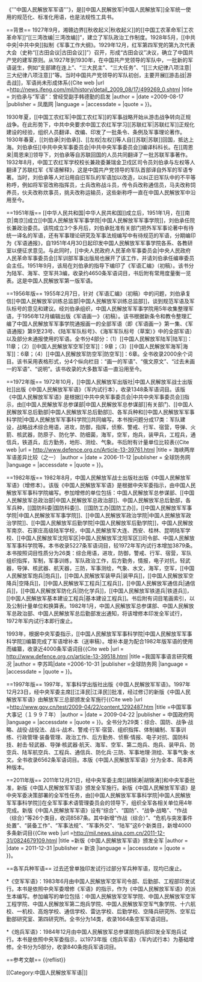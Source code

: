 《'''中国人民解放军军语'''》，是[[中国人民解放军|中国人民解放军]]全军统一使用的规范化、标准化用语，也是法规性工具书。

==背景==
1927年9月，湘赣边界[[秋收起义|秋收起义]]的[[中国工农革命军|工农革命军]]“[[三湾改编|三湾改编]]”，建立了军队政治工作制度。1928年5月，[[中共中央|中共中央]]拟制《军事工作大纲》。1929年12月，红军第四军党的第九次代表大会（史称“[[古田会议|古田会议]]”）召开，形成“古田会议”决议，确立了中国共产党的建军原则。从1927年到1930年，在中国共产党领导的军队中，一批新的军语诞生，例如“支部建在连上”、“三大民主”、“三大任务”、“[[三大纪律八项注意|三大纪律八项注意]]”等。当时中国共产党领导的军队初创，主要开展[[游击战|游击战]]，军语尚未形成体系<ref name=liubch>{{Cite web |url =http://news.ifeng.com/mil/history/detail_2009_08/17/499269_0.shtml  |title = 刘伯承与“军语”：曾经受副手韩德勤的启发 |author =  |date =2009-08-17  |publisher = 凤凰网 |language =  |accessdate =  |quote =  }}</ref>。

1930年夏，[[中国工农红军|中国工农红军]]的军事战略开始从游击战争转向正规战争。在此形势下，中共中央要求中国工农红军学习[[苏联红军|苏联红军]]正规化建设的经验，组织人员翻译、改编、印发了一批条令、条例及军事理论著作。1930年春夏，[[刘伯承|刘伯承]]、[[左权|左权]]等人自[[苏联|苏联]]回国，抵达上海。刘伯承任[[中共中央军事委员会|中共中央军事委员会]]编译科科长。在[[周恩来|周恩来]]领导下，刘伯承等自苏联回国的人员共同翻译了一批苏联军事著作。1932年8月，中国工农红军学校校长兼政委兼瑞金卫戍区司令员刘伯承与左权等人翻译了苏联红军《军语解释》，这是中国共产党领导的军队首部译自外军的军语专著。当时，刘伯承等人对沿用自旧军队的军语加以改造，以纠正旧军队中的不平等称呼，例如将军官改称指挥员，士兵改称战斗员，传令兵改称通信员，马夫改称饲养员，伙夫改称炊事员，挑夫改称运输员，这些新称呼一直在中国人民解放军中沿用至今<ref name=liubch/>。

==1951年版==
[[中华人民共和国|中华人民共和国]]成立后，1951年1月，在[[南京|南京]]成立[[中国人民解放军军事学院|中国人民解放军军事学院]]，刘伯承任院长兼政治委员。该院成立3个多月后，刘伯承批准有关部门把外军军事论著中有待统一译名的军语，还有军事理论研究及军事法规编写中有待规范的军语，分期编印为《军语通报》，自1951年4月30日起印发中国人民解放军军事学院各系、各教研室以便征求意见。与此同时，[[中央人民政府人民革命军事委员会|中央人民政府人民革命军事委员会]]军训部军事出版局也展开了该工作，并请刘伯承任编审委员会主任。1951年9月，该局在刘伯承的指导下编印了《军语汇编》（初稿）。该书分为陆军、海军、空军共3编，收录约4650条军语词目，书后附有常用度量衡一览表。这是中国人民解放军第一版军语<ref name=liubch/>。

==1956年版==
1955年2月7日，针对《军语汇编》（初稿）中的问题，刘伯承复信[[中国人民解放军训练总监部|中国人民解放军训练总监部]]，谈到规范军语及军队标号的意见和建议。经刘伯承组织，中国人民解放军军事学院用5年收集整理军语，于1956年12月编辑出版《军语画一》（初稿）。该书根据新条令和教令整理汇编了中国人民解放军军事学院通报画一的全部军语（即《军语画一》第一集、《军语通报》第9至23号、《陆军军队标号》、《海军军队标号（草案）》中的全部军语）以及部分未通报使用的军语。全书分4部分：（1）[[中国人民解放军陆军|陆军]]：11章；（2）[[中国人民解放军空军|空军]]：9章；（3）[[中国人民解放军海军|海军]]：6章；（4）[[中国人民解放军防空军|防空军]]：6章。全书收录2000余个词目。该书采用表格形式，分4个纵向栏目：“画一的军语”、“俄文原文”、“过去未画一的军语”、“说明”。该书收录的大多数军语一直沿用至今<ref name=liubch/>。

==1972年版==
1972年10月，[[中国人民解放军出版社|中国人民解放军战士出版社]]出版《中国人民解放军军语》（军内试行本），收录1348条军语词目<ref name=lisuming/>。该版《中国人民解放军军语》是根据[[中共中央军事委员会|中共中央军事委员会]]指示，由[[中国人民解放军总参谋部|中国人民解放军总参谋部]]有关部门、[[中国人民解放军总后勤部|中国人民解放军总后勤部]]、各军兵种和[[中国人民解放军军事科学院|中国人民解放军军事科学院]]共同编写。本书按问题分成17类：军队建设，战略战术综合用语，进攻，防御，指挥，侦察、警戒、行军、宿营，导弹、火箭、核武器，防原子、防化学、防细菌，海军，空军，炮兵，装甲兵，工程兵，通信兵，铁道兵，后方勤务，地形、测绘、气象。书后附有计量单位比较表<ref name=bijiaoy>{{Cite web |url = http://www.defence.org.cn/Article-13-39761.html |title = 海峡两岸军语差异比较（之一） |author =  |date = 2006-11-12  |publisher = 全球防务网  |language =  |accessdate =  |quote =  }}</ref>。

==1982年版==
1982年8月，中国人民解放军战士出版社出版《中国人民解放军军语》（增修本）。该版《中国人民解放军军语》是根据中央军委指示，由中国人民解放军军事科学院编写。参加增修的单位包括：中国人民解放军总参谋部、[[中国人民解放军总政治部|中国人民解放军总政治部]]、中国人民解放军总后勤部，各军兵种，[[国防科委|国防科委]]、[[国防工办|国防工办]]，[[中国人民解放军军事学院|中国人民解放军军事学院]]、[[中国人民解放军政治学院|中国人民解放军政治学院]]、[[中国人民解放军后勤学院|中国人民解放军后勤学院]]，中国人民解放军南京、石家庄高级陆军学校，中国人民解放军大连、西安、桂林、昆明陆军学校、[[中国人民解放军沈阳军区|中国人民解放军沈阳军区]]司令部、中国人民解放军军事科学院等。本书收录5227条军语词目，较1972年军内试行本增加3879条。本书按照词目性质分为26类：综合用语，进攻，防御，警戒、行军、宿营，军队组织指挥，军制，军事训练，军队政治工作，后方勤务，情报，电子对抗，轻武器，导弹、核武器、航天器，三防，军事测绘，气象、水文，海军，空军，[[中国人民解放军炮兵|炮兵]]，[[中国人民解放军装甲兵|装甲兵]]，[[中国人民解放军空降兵|空降兵]]，[[中国人民解放军工程兵|工程兵]]，[[中国人民解放军通信兵|通信兵]]，[[中国人民解放军防化兵|防化学兵]]，[[中国人民解放军铁道兵|铁道兵]]，[[中国人民解放军基本建设工程兵|基本建设工程兵]]。书后附有词目笔画索引，以及公制计量单位和换算表。1982年1月，中国人民解放军总参谋部、中国人民解放军总政治部、中国人民解放军总后勤部发出通知，将该增修本印发全军试行，1972年军内试行本即行废止<ref name=lisuming/><ref name=bijiaoy/>。

1993年，根据中央军委指示，[[中国人民解放军军事科学院|中国人民解放军军事科学院]]编纂完成了军语增补本（送审稿）。增补本是为配合1982年版军语的使用而编纂，收录近4000条军语词目<ref name=lisuming>{{Cite web |url = http://www.defence.org.cn/article-13-39518.html |title =我国军事语言研究概况  |author =  李苏鸣|date =2006-10-31  |publisher =全球防务网  |language =  |accessdate =  |quote =  }}</ref>。

==1997年版==
1997年，军事科学出版社出版《中国人民解放军军语》。1997年12月23日，经中央军委主席[[江泽民|江泽民]]批准，经过修订的新版《中国人民解放军军语》由解放军三总部颁发全军施行<ref>{{Cite web |url =http://www.gov.cn/test/2009-04/22/content_1292487.htm  |title =中国军事大事记（１９９７年）  |author =  |date = 2009-04-22 |publisher = 中国政府网 |language =  |accessdate =  |quote =  }}</ref>。全书分为29类：综合、国防、战争·战略、战役·战役法、战斗·战术、警戒·行军·宿营、组织指挥、体制编制、军事训练、行政管理·装备管理、政治工作、后方勤务、侦察·情报、电子对抗、国防科技、射击·轻武器、导弹·核武器·航天、海军、空军、第二炮兵、炮兵、装甲兵、防空兵、陆军航空兵、工程兵、通信兵、防化兵·三防、军事地理·测绘、军事气象·水文。全书收录6562条军语词目。本版《中国人民解放军军语》分为全本、简本两种版本<ref name=bijiaoy/>。

==2011年版==
2011年12月21日，经中央军委主席[[胡锦涛|胡锦涛]]和中央军委批准，新版《中国人民解放军军语》颁发全军施行。新版《中国人民解放军军语》是中央军委决策部署的全军性任务，由[[中国人民解放军军事科学院|中国人民解放军军事科学院]]在全军军事术语管理委员会的领导下，组织全军各相关单位用4年完成。新版《中国人民解放军军语》设有“综合”、“国防”、“战争·战略”、“作战（综合）”等26个类目，收词8587条。其中新增“作战（综合）”、“危机与突发事件处置”、“装备工作”、“军事法规”、“军事外交”、“陆军”这6个新类目，新增4000多条新词目<ref name=xinban>{{Cite web |url =http://mil.news.sina.com.cn/2011-12-31/0824679109.html  |title =新版《中国人民解放军军语》颁发全军  |author =  |date = 2011-12-31 |publisher = 新浪 |language =  |accessdate =  |quote =  }}</ref>。

==各军兵种军语==
过去还曾单独印发试行过部分军兵种军语，现均已废止。

*《空军军语》：1983年6月由中国人民解放军空军司令部、后勤部、工程部印发试行。本书是依照中央军委增修《军语》的指示，作为《中国人民解放军军语》的派生本编写。参加编写的单位包括：中国人民解放军空军学院、中国人民解放军空军工程学院、中国人民解放军第二炮兵学院、中国人民解放军空军气象学院、十六航校、一机校、高炮学校、通信学校、雷达学校、后勤学校、空降兵研究所、空军后勤部研究室、第四研究所。全书分为14类，收录1664条空军军语词目<ref name=bijiaoy/>。

*《炮兵军语》：1984年12月由中国人民解放军总参谋部炮兵部印发全军炮兵试行。本书是依照中央军委指示，以1973年版《炮兵军语》（军内试行本）为基础增修。全书分为5部分，收录840条炮兵军语词目<ref name=bijiaoy/>。

==参考文献==
{{reflist}}

[[Category:中国人民解放军军语|]]